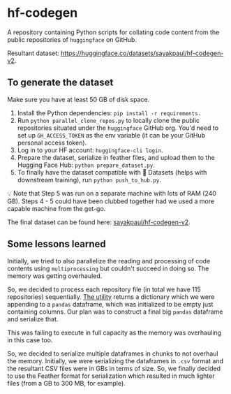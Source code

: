 # hf-codegen

A repository containing Python scripts for collating code content from the public repositories of `huggingface` on GitHub. 

Resultant dataset: https://huggingface.co/datasets/sayakpaul/hf-codegen-v2. 

## To generate the dataset 

Make sure you have at least 50 GB of disk space.

1. Install the Python dependencies: `pip install -r requirements.`
2. Run `python parallel_clone_repos.py` to locally clone the public repositories situated under the `huggingface` GitHub org. You'd need to set up `GH_ACCESS_TOKEN` as the env variable (it can be your GitHub personal access token).
3. Log in to your HF account: `huggingface-cli login`.
4. Prepare the dataset, serialize in feather files, and upload them to the Hugging Face Hub: `python prepare_dataset.py`.
5. To finally have the dataset compatible with 🤗 Datasets (helps with downstream training), run `python push_to_hub.py`.

💡 Note that Step 5 was run on a separate machine with lots of RAM (240 GB). Steps 4 - 5 could have been clubbed together had we used a more capable machine from the get-go. 

The final dataset can be found here: [sayakpaul/hf-codegen-v2](https://hf.co/datasets/sayakpaul/hf-codegen-v2).

## Some lessons learned

Initially, we tried to also parallelize the reading and processing of code contents using `multiprocessing` but couldn't succeed in doing so. The memory was getting overhauled. 

So, we decided to process each repository file (in total we have 115 repositories) sequentially. [The utility](https://github.com/sayakpaul/hf-codegen/blob/c43da62dd95bd8ac1950bfc8e5c0cedbaf8d67a2/data/prepare_dataset.py#L75) returns a dictionary which we were appending to a `pandas` dataframe, which was initialized to be empty just containing columns. Our plan was to construct a final big `pandas` dataframe and serialize that.

This was failing to execute in full capacity as the memory was overhauling in this case too. 

So, we decided to serialize multiple dataframes in chunks to not overhaul the memory. Initially, we were serializing the dataframes in `.csv` format and the resultant CSV files were in GBs in terms of size. So, we finally decided to use the Feather format for serialization which resulted in much lighter files (from a GB to 300 MB, for example). 

